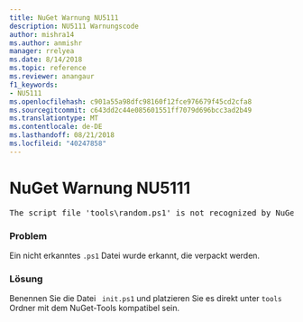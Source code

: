 ```yaml
---
title: NuGet Warnung NU5111
description: NU5111 Warnungscode
author: mishra14
ms.author: anmishr
manager: rrelyea
ms.date: 8/14/2018
ms.topic: reference
ms.reviewer: anangaur
f1_keywords:
- NU5111
ms.openlocfilehash: c901a55a98dfc98160f12fce976679f45cd2cfa8
ms.sourcegitcommit: c643dd2c44e085601551ff7079d696bcc3ad2b49
ms.translationtype: MT
ms.contentlocale: de-DE
ms.lasthandoff: 08/21/2018
ms.locfileid: "40247858"
---
```

# <a name="nuget-warning-nu5111"></a>NuGet Warnung NU5111
<pre>The script file 'tools\random.ps1' is not recognized by NuGet and hence will not be executed during installation of this package. Rename it to install.ps1, uninstall.ps1 or init.ps1 and place it directly under 'tools'.</pre>

### <a name="issue"></a>Problem

Ein nicht erkanntes `.ps1` Datei wurde erkannt, die verpackt werden.


### <a name="solution"></a>Lösung

Benennen Sie die Datei ` init.ps1` und platzieren Sie es direkt unter `tools` Ordner mit dem NuGet-Tools kompatibel sein.

